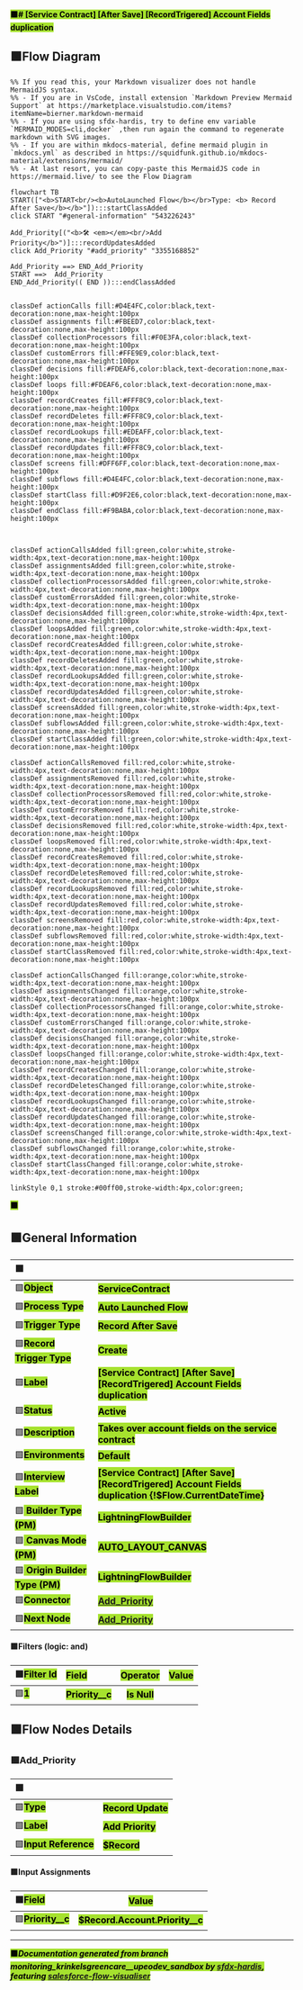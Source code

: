 <span style="background-color: #a6e22e; color: black;"><b>🟩# [Service Contract] [After Save] [RecordTrigered] Account Fields duplication</b></span>

## 🟩Flow Diagram

```mermaid
%% If you read this, your Markdown visualizer does not handle MermaidJS syntax.
%% - If you are in VsCode, install extension `Markdown Preview Mermaid Support` at https://marketplace.visualstudio.com/items?itemName=bierner.markdown-mermaid
%% - If you are using sfdx-hardis, try to define env variable `MERMAID_MODES=cli,docker` ,then run again the command to regenerate markdown with SVG images.
%% - If you are within mkdocs-material, define mermaid plugin in `mkdocs.yml` as described in https://squidfunk.github.io/mkdocs-material/extensions/mermaid/
%% - At last resort, you can copy-paste this MermaidJS code in https://mermaid.live/ to see the Flow Diagram

flowchart TB
START(["<b>START<br/><b>AutoLaunched Flow</b></br>Type: <b> Record After Save</b></b>"]):::startClassAdded
click START "#general-information" "543226243"

Add_Priority[("<b>🛠️ <em></em><br/>Add Priority</b>")]:::recordUpdatesAdded
click Add_Priority "#add_priority" "3355168852"

Add_Priority ==> END_Add_Priority
START ==>  Add_Priority
END_Add_Priority(( END )):::endClassAdded


classDef actionCalls fill:#D4E4FC,color:black,text-decoration:none,max-height:100px
classDef assignments fill:#FBEED7,color:black,text-decoration:none,max-height:100px
classDef collectionProcessors fill:#F0E3FA,color:black,text-decoration:none,max-height:100px
classDef customErrors fill:#FFE9E9,color:black,text-decoration:none,max-height:100px
classDef decisions fill:#FDEAF6,color:black,text-decoration:none,max-height:100px
classDef loops fill:#FDEAF6,color:black,text-decoration:none,max-height:100px
classDef recordCreates fill:#FFF8C9,color:black,text-decoration:none,max-height:100px
classDef recordDeletes fill:#FFF8C9,color:black,text-decoration:none,max-height:100px
classDef recordLookups fill:#EDEAFF,color:black,text-decoration:none,max-height:100px
classDef recordUpdates fill:#FFF8C9,color:black,text-decoration:none,max-height:100px
classDef screens fill:#DFF6FF,color:black,text-decoration:none,max-height:100px
classDef subflows fill:#D4E4FC,color:black,text-decoration:none,max-height:100px
classDef startClass fill:#D9F2E6,color:black,text-decoration:none,max-height:100px
classDef endClass fill:#F9BABA,color:black,text-decoration:none,max-height:100px



classDef actionCallsAdded fill:green,color:white,stroke-width:4px,text-decoration:none,max-height:100px
classDef assignmentsAdded fill:green,color:white,stroke-width:4px,text-decoration:none,max-height:100px
classDef collectionProcessorsAdded fill:green,color:white,stroke-width:4px,text-decoration:none,max-height:100px
classDef customErrorsAdded fill:green,color:white,stroke-width:4px,text-decoration:none,max-height:100px
classDef decisionsAdded fill:green,color:white,stroke-width:4px,text-decoration:none,max-height:100px
classDef loopsAdded fill:green,color:white,stroke-width:4px,text-decoration:none,max-height:100px
classDef recordCreatesAdded fill:green,color:white,stroke-width:4px,text-decoration:none,max-height:100px
classDef recordDeletesAdded fill:green,color:white,stroke-width:4px,text-decoration:none,max-height:100px
classDef recordLookupsAdded fill:green,color:white,stroke-width:4px,text-decoration:none,max-height:100px
classDef recordUpdatesAdded fill:green,color:white,stroke-width:4px,text-decoration:none,max-height:100px
classDef screensAdded fill:green,color:white,stroke-width:4px,text-decoration:none,max-height:100px
classDef subflowsAdded fill:green,color:white,stroke-width:4px,text-decoration:none,max-height:100px
classDef startClassAdded fill:green,color:white,stroke-width:4px,text-decoration:none,max-height:100px

classDef actionCallsRemoved fill:red,color:white,stroke-width:4px,text-decoration:none,max-height:100px
classDef assignmentsRemoved fill:red,color:white,stroke-width:4px,text-decoration:none,max-height:100px
classDef collectionProcessorsRemoved fill:red,color:white,stroke-width:4px,text-decoration:none,max-height:100px
classDef customErrorsRemoved fill:red,color:white,stroke-width:4px,text-decoration:none,max-height:100px
classDef decisionsRemoved fill:red,color:white,stroke-width:4px,text-decoration:none,max-height:100px
classDef loopsRemoved fill:red,color:white,stroke-width:4px,text-decoration:none,max-height:100px
classDef recordCreatesRemoved fill:red,color:white,stroke-width:4px,text-decoration:none,max-height:100px
classDef recordDeletesRemoved fill:red,color:white,stroke-width:4px,text-decoration:none,max-height:100px
classDef recordLookupsRemoved fill:red,color:white,stroke-width:4px,text-decoration:none,max-height:100px
classDef recordUpdatesRemoved fill:red,color:white,stroke-width:4px,text-decoration:none,max-height:100px
classDef screensRemoved fill:red,color:white,stroke-width:4px,text-decoration:none,max-height:100px
classDef subflowsRemoved fill:red,color:white,stroke-width:4px,text-decoration:none,max-height:100px
classDef startClassRemoved fill:red,color:white,stroke-width:4px,text-decoration:none,max-height:100px

classDef actionCallsChanged fill:orange,color:white,stroke-width:4px,text-decoration:none,max-height:100px
classDef assignmentsChanged fill:orange,color:white,stroke-width:4px,text-decoration:none,max-height:100px
classDef collectionProcessorsChanged fill:orange,color:white,stroke-width:4px,text-decoration:none,max-height:100px
classDef customErrorsChanged fill:orange,color:white,stroke-width:4px,text-decoration:none,max-height:100px
classDef decisionsChanged fill:orange,color:white,stroke-width:4px,text-decoration:none,max-height:100px
classDef loopsChanged fill:orange,color:white,stroke-width:4px,text-decoration:none,max-height:100px
classDef recordCreatesChanged fill:orange,color:white,stroke-width:4px,text-decoration:none,max-height:100px
classDef recordDeletesChanged fill:orange,color:white,stroke-width:4px,text-decoration:none,max-height:100px
classDef recordLookupsChanged fill:orange,color:white,stroke-width:4px,text-decoration:none,max-height:100px
classDef recordUpdatesChanged fill:orange,color:white,stroke-width:4px,text-decoration:none,max-height:100px
classDef screensChanged fill:orange,color:white,stroke-width:4px,text-decoration:none,max-height:100px
classDef subflowsChanged fill:orange,color:white,stroke-width:4px,text-decoration:none,max-height:100px
classDef startClassChanged fill:orange,color:white,stroke-width:4px,text-decoration:none,max-height:100px
  
linkStyle 0,1 stroke:#00ff00,stroke-width:4px,color:green;
```

<span style="background-color: #a6e22e; color: black;"><b>🟩<!-- Flow description --></b></span>

## 🟩General Information

|🟩<span style="background-color: #a6e22e; color: black;"><b><!-- --></b></span>|<span style="background-color: #a6e22e; color: black;"><b><!-- --></b></span>|
|:---|:---|
|🟩<span style="background-color: #a6e22e; color: black;"><b>Object</b></span>|<span style="background-color: #a6e22e; color: black;"><b>ServiceContract</b></span>|
|🟩<span style="background-color: #a6e22e; color: black;"><b>Process Type</b></span>|<span style="background-color: #a6e22e; color: black;"><b> Auto Launched Flow</b></span>|
|🟩<span style="background-color: #a6e22e; color: black;"><b>Trigger Type</b></span>|<span style="background-color: #a6e22e; color: black;"><b> Record After Save</b></span>|
|🟩<span style="background-color: #a6e22e; color: black;"><b>Record Trigger Type</b></span>|<span style="background-color: #a6e22e; color: black;"><b> Create</b></span>|
|🟩<span style="background-color: #a6e22e; color: black;"><b>Label</b></span>|<span style="background-color: #a6e22e; color: black;"><b>[Service Contract] [After Save] [RecordTrigered] Account Fields duplication</b></span>|
|🟩<span style="background-color: #a6e22e; color: black;"><b>Status</b></span>|<span style="background-color: #a6e22e; color: black;"><b>Active</b></span>|
|🟩<span style="background-color: #a6e22e; color: black;"><b>Description</b></span>|<span style="background-color: #a6e22e; color: black;"><b>Takes over account fields on the service contract</b></span>|
|🟩<span style="background-color: #a6e22e; color: black;"><b>Environments</b></span>|<span style="background-color: #a6e22e; color: black;"><b>Default</b></span>|
|🟩<span style="background-color: #a6e22e; color: black;"><b>Interview Label</b></span>|<span style="background-color: #a6e22e; color: black;"><b>[Service Contract] [After Save] [RecordTrigered] Account Fields duplication {!$Flow.CurrentDateTime}</b></span>|
|🟩<span style="background-color: #a6e22e; color: black;"><b> Builder Type (PM)</b></span>|<span style="background-color: #a6e22e; color: black;"><b>LightningFlowBuilder</b></span>|
|🟩<span style="background-color: #a6e22e; color: black;"><b> Canvas Mode (PM)</b></span>|<span style="background-color: #a6e22e; color: black;"><b>AUTO_LAYOUT_CANVAS</b></span>|
|🟩<span style="background-color: #a6e22e; color: black;"><b> Origin Builder Type (PM)</b></span>|<span style="background-color: #a6e22e; color: black;"><b>LightningFlowBuilder</b></span>|
|🟩<span style="background-color: #a6e22e; color: black;"><b>Connector</b></span>|<span style="background-color: #a6e22e; color: black;"><b>[Add_Priority](#add_priority)</b></span>|
|🟩<span style="background-color: #a6e22e; color: black;"><b>Next Node</b></span>|<span style="background-color: #a6e22e; color: black;"><b>[Add_Priority](#add_priority)</b></span>|


#### 🟩Filters (logic: **and**)

|🟩<span style="background-color: #a6e22e; color: black;"><b>Filter Id</b></span>|<span style="background-color: #a6e22e; color: black;"><b>Field</b></span>|<span style="background-color: #a6e22e; color: black;"><b>Operator</b></span>|<span style="background-color: #a6e22e; color: black;"><b>Value</b></span>|
|:-- |:-- |:--:|:--: |
|🟩<span style="background-color: #a6e22e; color: black;"><b>1</b></span>|<span style="background-color: #a6e22e; color: black;"><b>Priority__c</b></span>|<span style="background-color: #a6e22e; color: black;"><b> Is Null</b></span>|<span style="background-color: #a6e22e; color: black;"><b><!-- --></b></span>|


## 🟩Flow Nodes Details

### 🟩Add_Priority

|🟩<span style="background-color: #a6e22e; color: black;"><b><!-- --></b></span>|<span style="background-color: #a6e22e; color: black;"><b><!-- --></b></span>|
|:---|:---|
|🟩<span style="background-color: #a6e22e; color: black;"><b>Type</b></span>|<span style="background-color: #a6e22e; color: black;"><b>Record Update</b></span>|
|🟩<span style="background-color: #a6e22e; color: black;"><b>Label</b></span>|<span style="background-color: #a6e22e; color: black;"><b>Add Priority</b></span>|
|🟩<span style="background-color: #a6e22e; color: black;"><b>Input Reference</b></span>|<span style="background-color: #a6e22e; color: black;"><b>$Record</b></span>|


#### 🟩Input Assignments

|🟩<span style="background-color: #a6e22e; color: black;"><b>Field</b></span>|<span style="background-color: #a6e22e; color: black;"><b>Value</b></span>|
|:-- |:--: |
|🟩<span style="background-color: #a6e22e; color: black;"><b>Priority__c</b></span>|<span style="background-color: #a6e22e; color: black;"><b>$Record.Account.Priority__c</b></span>|








___

<span style="background-color: #a6e22e; color: black;"><b>🟩_Documentation generated from branch monitoring_krinkelsgreencare__upeodev_sandbox by [sfdx-hardis](https://sfdx-hardis.cloudity.com), featuring [salesforce-flow-visualiser](https://github.com/toddhalfpenny/salesforce-flow-visualiser)_</b></span>